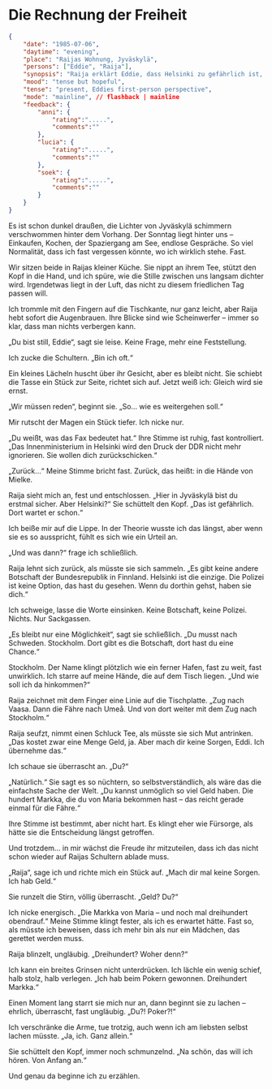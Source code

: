 # Die Rechnung der Freiheit

```json
{
    "date": "1985-07-06",
    "daytime": "evening",
    "place": "Raijas Wohnung, Jyväskylä",
    "persons": ["Eddie", "Raija"],
    "synopsis": "Raija erklärt Eddie, dass Helsinki zu gefährlich ist, und rät ihr, nach Schweden zu fliehen. Eddie verrät stolz, dass sie durch Poker genug Geld hat, um die Reise selbst zu bezahlen.",
    "mood": "tense but hopeful",
    "tense": "present, Eddies first-person perspective",
    "mode": "mainline", // flashback | mainline
    "feedback": {
        "anni": {
            "rating":".....",
            "comments":""
        },
        "lucia": {
            "rating":".....",
            "comments":""
        },
        "soek": {
            "rating":".....",
            "comments":""
        }
    }
}
```

Es ist schon dunkel draußen, die Lichter von Jyväskylä schimmern verschwommen
hinter dem Vorhang. Der Sonntag liegt hinter uns – Einkaufen, Kochen, der
Spaziergang am See, endlose Gespräche. So viel Normalität, dass ich fast
vergessen könnte, wo ich wirklich stehe. Fast.

Wir sitzen beide in Raijas kleiner Küche. Sie nippt an ihrem Tee, stützt den
Kopf in die Hand, und ich spüre, wie die Stille zwischen uns langsam dichter
wird. Irgendetwas liegt in der Luft, das nicht zu diesem friedlichen Tag passen
will.

Ich trommle mit den Fingern auf die Tischkante, nur ganz leicht, aber Raija hebt
sofort die Augenbrauen. Ihre Blicke sind wie Scheinwerfer – immer so klar, dass
man nichts verbergen kann.

„Du bist still, Eddie“, sagt sie leise. Keine Frage, mehr eine Feststellung.

Ich zucke die Schultern. „Bin ich oft.“

Ein kleines Lächeln huscht über ihr Gesicht, aber es bleibt nicht. Sie schiebt
die Tasse ein Stück zur Seite, richtet sich auf. Jetzt weiß ich: Gleich wird sie
ernst.

„Wir müssen reden“, beginnt sie. „So… wie es weitergehen soll.“

Mir rutscht der Magen ein Stück tiefer. Ich nicke nur.

„Du weißt, was das Fax bedeutet hat.“ Ihre Stimme ist ruhig, fast kontrolliert.
„Das Innenministerium in Helsinki wird den Druck der DDR nicht mehr ignorieren.
Sie wollen dich zurückschicken.“

„Zurück…“ Meine Stimme bricht fast. Zurück, das heißt: in die Hände von Mielke.

Raija sieht mich an, fest und entschlossen. „Hier in Jyväskylä bist du erstmal
sicher. Aber Helsinki?“ Sie schüttelt den Kopf. „Das ist gefährlich. Dort wartet
er schon.“

Ich beiße mir auf die Lippe. In der Theorie wusste ich das längst, aber wenn sie
es so ausspricht, fühlt es sich wie ein Urteil an.

„Und was dann?“ frage ich schließlich.

Raija lehnt sich zurück, als müsste sie sich sammeln. „Es gibt keine andere
Botschaft der Bundesrepublik in Finnland. Helsinki ist die einzige. Die Polizei
ist keine Option, das hast du gesehen. Wenn du dorthin gehst, haben sie dich.“

Ich schweige, lasse die Worte einsinken. Keine Botschaft, keine Polizei. Nichts.
Nur Sackgassen.

„Es bleibt nur eine Möglichkeit“, sagt sie schließlich. „Du musst nach Schweden.
Stockholm. Dort gibt es die Botschaft, dort hast du eine Chance.“

Stockholm. Der Name klingt plötzlich wie ein ferner Hafen, fast zu weit, fast
unwirklich. Ich starre auf meine Hände, die auf dem Tisch liegen. „Und wie soll
ich da hinkommen?“

Raija zeichnet mit dem Finger eine Linie auf die Tischplatte. „Zug nach Vaasa.
Dann die Fähre nach Umeå. Und von dort weiter mit dem Zug nach Stockholm.“

Raija seufzt, nimmt einen Schluck Tee, als müsste sie sich Mut antrinken. „Das
kostet zwar eine Menge Geld, ja. Aber mach dir keine Sorgen, Eddi. Ich übernehme
das.“

Ich schaue sie überrascht an. „Du?“

„Natürlich.“ Sie sagt es so nüchtern, so selbstverständlich, als wäre das die
einfachste Sache der Welt. „Du kannst unmöglich so viel Geld haben. Die hundert
Markka, die du von Maria bekommen hast – das reicht gerade einmal für die
Fähre.“

Ihre Stimme ist bestimmt, aber nicht hart. Es klingt eher wie Fürsorge, als
hätte sie die Entscheidung längst getroffen.

Und trotzdem… in mir wächst die Freude ihr mitzuteilen, dass ich das nicht schon
wieder auf Raijas Schultern ablade muss.

„Raija“, sage ich und richte mich ein Stück auf. „Mach dir mal keine Sorgen. Ich
hab Geld.“

Sie runzelt die Stirn, völlig überrascht. „Geld? Du?“

Ich nicke energisch. „Die Markka von Maria – und noch mal dreihundert
obendrauf.“ Meine Stimme klingt fester, als ich es erwartet hätte. Fast so, als
müsste ich beweisen, dass ich mehr bin als nur ein Mädchen, das gerettet werden
muss.

Raija blinzelt, ungläubig. „Dreihundert? Woher denn?“

Ich kann ein breites Grinsen nicht unterdrücken. Ich lächle ein wenig schief,
halb stolz, halb verlegen. „Ich hab beim Pokern gewonnen. Dreihundert Markka.“

Einen Moment lang starrt sie mich nur an, dann beginnt sie zu lachen – ehrlich,
überrascht, fast ungläubig. „Du?! Poker?!“

Ich verschränke die Arme, tue trotzig, auch wenn ich am liebsten selbst lachen
müsste. „Ja, ich. Ganz allein.“

Sie schüttelt den Kopf, immer noch schmunzelnd. „Na schön, das will ich hören.
Von Anfang an.“

Und genau da beginne ich zu erzählen.
